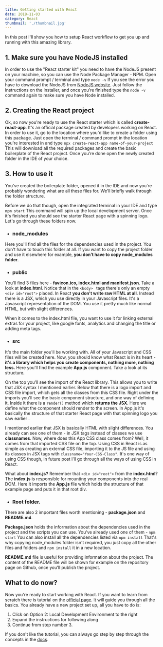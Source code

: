 ```yaml
---
title: Getting started with React
date: 2018-11-03
category: React
thumbnail: './thumbnail.jpg'
---
```


In this post I'll show you how to setup React workflow to get you up and running with this amazing library.

## 1. Make sure you have NodeJS installed

In order to use the "React starter kit" you need to have the NodeJS present on your machine, so you can use the Node Package Manager - NPM. Open your command prompt / terminal and type ```node -v``` If you see the error you have to download the NodeJS from [NodeJS website](https://nodejs.org/en/). Just follow the instructions on the installer, and once you're finished type the ```node -v``` command again to make sure you have Node installed.

## 2. Creating the React project

Ok, so now you're ready to use the React starter which is called **create-react-app**. It's an official package created by developers working on React. In order to use it, go to the location where you'd like to create a folder using this package. Just open the terminal / command prompt in the location you're interested in and type ```npx create-react-app name-of-your-project``` This will download all the required packages and create the basic boilerplate of the React project. Once you're done open the newly created folder in the IDE of your choice.

## 3. How to use it

You've created the boilerplate folder, opened it in the IDE and now you're probably wondering what are all these files for. We'll briefly walk through the folder structure. 

Before we do that though, open the integrated terminal in your IDE and type ```npm start``` This command will spin up the local development server. Once it's finished you should see the starter React page with a spinning logo. Let's go through these folders now. 

* ### node_modules

Here you'll find all the files for the dependencies used in the project. You don't have to touch this folder at all. If you want to copy the project folder and use it elsewhere for example, **you don't have to copy node_modules folder**.

* ### public

You'll find 3 files here - **favicon.ico, index.html and manifest.json**. Take a look at **index.html**. Notice that in the ```<body> ``` tags there's only an empty ```<div id="root">``` placed. In React **you don't write raw HTML at all**. Instead there is a JSX, which you use directly in your Javascript files. It's a Javascript representation of the DOM. You use it pretty much like normal HTML, but with slight differences. 

When it comes to the index.html file, you want to use it for linking external extras for your project, like google fonts, analytics and changing the title or adding meta tags.

* ### src

It's the main folder you'll be working with. All of your Javascript and CSS files will be created here. Now, you should know what React is in its heart - **it's a library which helps you create components, nothing more, nothing less.** Here you'll find the example **App.js** component. Take a look at its structure. 

On the top you'll see the import of the React library. This allows you to write that JSX syntax I mentioned earlier. Below that there is a logo import and CSS file import, which gets all the classes from this CSS file. Right under the imports you'll see the basic component structure, and one way of defining it. Inside it there is a ```render()``` method which **returns the JSX**. Here we define what the component should render to the screen. In App.js it's basically the structure of that starter React page with that spinning logo you saw earlier . 

I mentioned earlier that JSX is basically HTML with slight differences. You already can see one of them - in JSX tags instead of classes we use **classnames**. Now, where does this App CSS class comes from? Well, it comes from that imported CSS file on the top. Using CSS in React is as simple as creating an external CSS file, importing it to the JS file and using its classes in JSX tags with ```classname="Your-CSS-Class"```. It's one way of using CSS though, in future post I'll go through all the ways of using CSS in React.

What about **index.js?** Remember that ```<div id="root">``` from the **index.html**? The **index.js** is responsible for mounting your components into the real DOM. Here it imports the **App.js** file which holds the structure of that example page and puts it in that root div.

* ### Root folder.

There are also 2 important files worth mentioning - **package.json** and **README.md**. 

**Package.json** holds the information about the dependencies used in the project and the scripts you can use. You've already used one of them - ```npm start``` You can also install all the dependencies listed via ```npm install``` That's why copying node_modules folder isn't required, you just copy all the other files and folders and ```npm install``` it in a new location.

**README.md** file is useful for providing information about the project. The content of the README file will be shown for example on the repository page on Github, once you'll publish the project.

## What to do now?

Now you're ready to start working with React. If you want to learn from scratch there is tutorial on the [official page](https://reactjs.org/tutorial/tutorial.html). It will guide you through all the basics. You already have a new project set up, all you have to do is:

1. Click on Option 2: Local Development Environment to the right
2. Expand the instructions for following along
3. Continue from step number 3.

If you don't like the tutorial, you can always go step by step through the concepts in the [docs](https://reactjs.org/docs/hello-world.html).